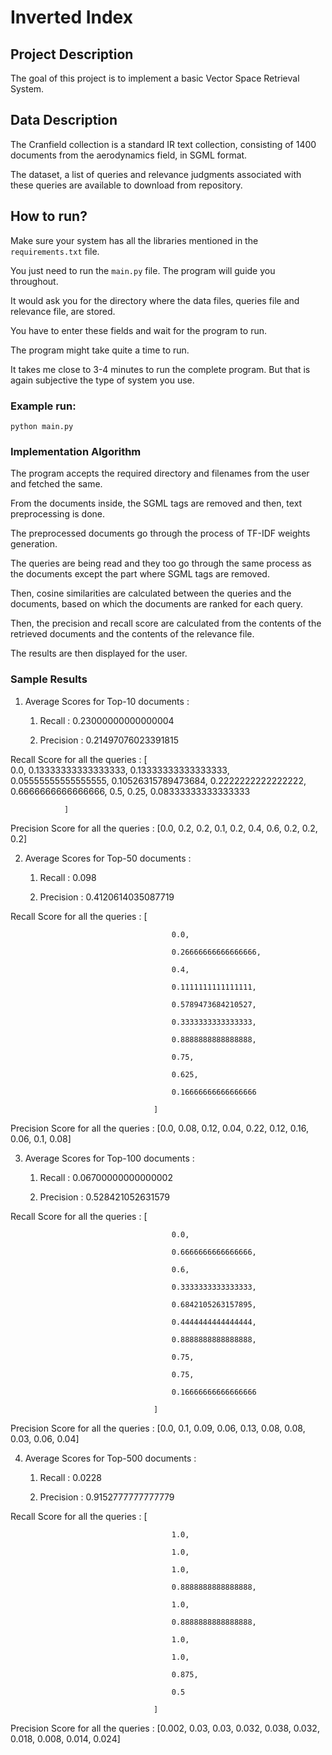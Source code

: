 # Inverted Index

## Project Description

The goal of this project is to implement a basic Vector Space Retrieval System. 

## Data Description

The Cranfield collection is a standard IR text collection, consisting of 1400 documents from the aerodynamics field, in SGML format. 

The dataset, a list of queries and relevance judgments associated with these queries are available to download from repository.

## How to run?

Make sure your system has all the libraries mentioned in the `requirements.txt` file. 

You just need to run the `main.py` file. The program will guide you throughout. 

It would ask you for the directory where the data files, queries file and relevance file, are stored. 

You have to enter these fields and wait for the program to run. 

The program might take quite a time to run. 

It takes me close to 3-4 minutes to run the complete program. But that is again subjective the type of system you use.


### Example run:

```
python main.py
```

### Implementation Algorithm

The program accepts the required directory and filenames from the user and fetched the same. 

From the documents inside, the SGML tags are removed and then, text preprocessing is done. 

The preprocessed documents go through the process of TF-IDF weights generation. 

The queries are being read and they too go through the same process as the documents except the part where SGML tags are removed. 

Then, cosine similarities are calculated between the queries and the documents, based on which the documents are ranked for each query. 

Then, the precision and recall score are calculated from the contents of the retrieved documents and the contents of the relevance file. 

The results are then displayed for the user.


### Sample Results

1) Average Scores for Top-10 documents :

	1) Recall : 0.23000000000000004

	2) Precision : 0.21497076023391815


Recall Score for all the queries : [					<br>
					0.0, 
					0.13333333333333333, 
					0.13333333333333333, 
					0.05555555555555555, 
					0.10526315789473684, 
					0.2222222222222222, 
					0.6666666666666666, 
					0.5, 
					0.25, 
					0.08333333333333333

				]

Precision Score for all the queries : [0.0, 0.2, 0.2, 0.1, 0.2, 0.4, 0.6, 0.2, 0.2, 0.2] 


2) Average Scores for Top-50 documents :

	1) Recall : 0.098

	2) Precision : 0.4120614035087719

Recall Score for all the queries : [
										
										0.0, 
										
										0.26666666666666666, 
										
										0.4, 
										
										0.1111111111111111, 
										
										0.5789473684210527, 
										
										0.3333333333333333, 
										
										0.8888888888888888, 
										
										0.75, 
										
										0.625, 
										
										0.16666666666666666

									]

Precision Score for all the queries : [0.0, 0.08, 0.12, 0.04, 0.22, 0.12, 0.16, 0.06, 0.1, 0.08]


3) Average Scores for Top-100 documents :

	1) Recall : 0.06700000000000002

	2) Precision : 0.528421052631579

Recall Score for all the queries : [
										
										0.0, 
										
										0.6666666666666666, 
										
										0.6, 
										
										0.3333333333333333, 
										
										0.6842105263157895, 
										
										0.4444444444444444, 
										
										0.8888888888888888, 
										
										0.75, 
										
										0.75, 
										
										0.16666666666666666
									
									]

Precision Score for all the queries : [0.0, 0.1, 0.09, 0.06, 0.13, 0.08, 0.08, 0.03, 0.06, 0.04]


4) Average Scores for Top-500 documents : 

	1) Recall : 0.0228

	2) Precision : 0.9152777777777779

Recall Score for all the queries : [
										
										1.0, 
										
										1.0, 
										
										1.0, 
										
										0.8888888888888888, 
										
										1.0, 
										
										0.8888888888888888, 
										
										1.0, 
										
										1.0, 
										
										0.875, 
										
										0.5
									
									]
									
Precision Score for all the queries : [0.002, 0.03, 0.03, 0.032, 0.038, 0.032, 0.018, 0.008, 0.014, 0.024]
